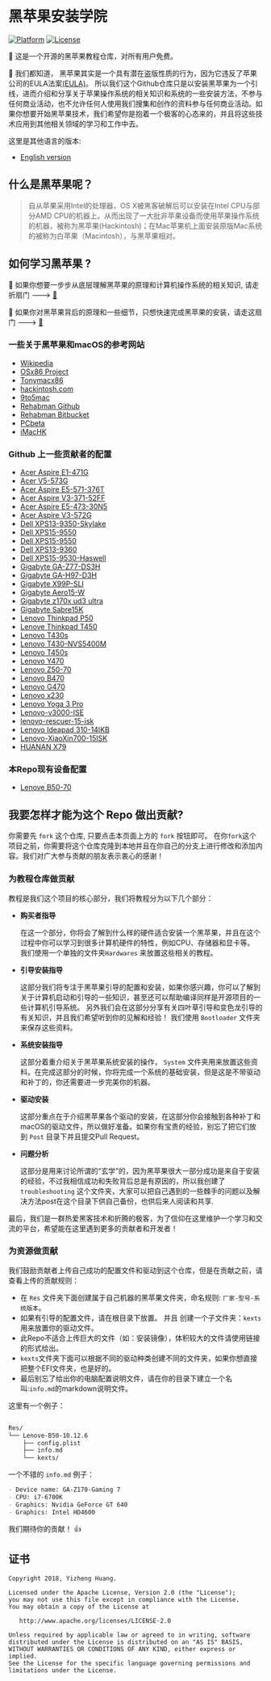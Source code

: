 


# 黑苹果安装学院
[![Platform](https://img.shields.io/badge/Platform-Markdown-bule.svg)](https://shields.io/)
[![License](https://img.shields.io/badge/license-Apache%202.0-blue.svg)](https://opensource.org/licenses/Apache-2.0)

:loudspeaker: 这是一个开源的黑苹果教程仓库，对所有用户免费。 

:loudspeaker: 我们都知道， 黑苹果其实是一个具有潜在盗版性质的行为，因为它违反了苹果公司的EULA法案[(EULA)](http://images.apple.com/legal/sla/docs/macosx107.pdf)。 所以我们这个Github仓库只是以安装黑苹果为一个引线，进而介绍和分享关于苹果操作系统的相关知识和系统的一些安装方法，不参与任何商业活动，也不允许任何人使用我们搜集和创作的资料参与任何商业活动。如果你想要开始黑苹果技术，我们希望你是抱着一个极客的心态来的，并且将这些技术应用到其他相关领域的学习和工作中去。

这里是其他语言的版本:
- [English version](README.md)


## 什么是黑苹果呢？

> 自从苹果采用Intel的处理器，OS X被黑客破解后可以安装在Intel CPU与部分AMD CPU的机器上。从而出现了一大批非苹果设备而使用苹果操作系统的机器，被称为黑苹果(Hackintosh)；在Mac苹果机上面安装原版Mac系统的被称为白苹果（Macintosh），与黑苹果相对。

## 如何学习黑苹果 ?

:bell: 如果你想要一步步从底层理解黑苹果的原理和计算机操作系统的相关知识, 请走折扇门 ---> [:door:](slow/slow-cn.md)

:bell: 如果你对黑苹果背后的原理和一些细节，只想快速完成黑苹果的安装，请走这扇门 ---> [:door:](quick/quick-cn.md)

### 一些关于黑苹果和macOS的参考网站
- [Wikipedia](https://en.wikipedia.org/wiki/Hackintosh)
- [OSx86 Project](https://www.osx86project.org/)
- [Tonymacx86](https://www.tonymacx86.com/)
- [hackintosh.com](https://hackintosh.com/)
- [9to5mac](https://9to5mac.com/)
- [Rehabman Github](https://github.com/RehabMan)
- [Rehabman Bitbucket](https://bitbucket.org/RehabMan/)
- [PCbeta](http://mac.pcbeta.com/)
- [iMacHK](https://imac.hk/)

### Github 上一些贡献者的配置

- [Acer Aspire E1-471G](https://github.com/matthew728960/Clover-ACER-E1-471G)
- [Acer V5-573G](https://github.com/Kaijun/Acer-V5-573G-Hackintosh)
- [Acer Aspire E5-571-376T](https://github.com/GalaticStryder/Acer-E5-571-Hackintosh)
- [Acer Aspire V3-371-52FF](https://github.com/Ty3uK/52ff-elcapitan-toolbox)
- [Acer Aspire E5-473-30N5](https://github.com/b-ggs/aspire-e5-hackintosh)
- [Acer Aspire V3-572G](https://github.com/FREDwiz/Hackintosh)
- [Dell XPS13-9350-Skylake](https://github.com/syscl/XPS9350-macOS)
- [Dell XPS15-9550](https://github.com/corenel/XPS9550-macOS)
- [Dell XPS15-9550](https://github.com/PromiseYo/XPS15-9550-macOS)
- [Dell XPS13-9360](https://github.com/the-darkvoid/XPS9360-macOS)
- [Dell XPS15-9530-Haswell](https://github.com/the-darkvoid/XPS9530-OSX)
- [Gigabyte GA-Z77-DS3H](https://github.com/tkrotoff/Gigabyte-GA-Z77-DS3H-rev1.1-Hackintosh)
- [Gigabyte GA-H97-D3H](https://github.com/korzhyk/Clover_GA-H97-D3H)
- [Gigabyte X99P-SLI](https://github.com/koush/EFI-X99)
- [Gigabyte Aero15-W](https://github.com/Errrneist/Hackintosh-Aero-15W)
- [Gigabyte z170x ud3 ultra](https://github.com/RoJoHub/Hackintosh)
- [Gigabyte Sabre15K](https://github.com/gnehs/Sabre15KClover)
- [ Lenovo Thinkpad P50](https://github.com/Errrneist/Hackintosh-Thinkpad-P50)
- [Lenove Thinkpad T450](https://github.com/shmilee/T450-Hackintosh)
- [Lenovo T430s](https://github.com/dmitriypavlov/T430s-macOS)
- [Lenovo T430-NVS5400M](https://github.com/david-cako/T430-Hackintosh)
- [Lenovo T450s](https://github.com/stevenmirabito/T450s-Hackintosh)
- [Lenovo Y470](https://github.com/Dwarven/Hackintosh/tree/master/Lenovo%20Y470)
- [Lenovo Z50-70](https://github.com/Maxvien/hackintosh-lenovo-z5070)
- [Lenovo B470](https://github.com/0xE8551CCB/hackintosh)
- [Lenovo G470](https://github.com/hunterMG/DSDT-Lenovo-G470)
- [Lenovo x230 ](https://github.com/edu-rinaldi/Lenovo-x230-High-Sierra)
- [Lenovo Yoga 3 Pro](https://github.com/zohaad/hackintosh-Yoga-3-Pro)
- [Lenovo-v3000-ISE](https://github.com/Xc2333/Hackintosh-Lenovo-v3000-ISE)
- [lenovo-rescuer-15-isk](https://github.com/oneplusdash/lenovo-rescuer-15-isk-hackintosh)
- [Lenovo Ideapad 310-14IKB](https://github.com/29satnam/LenovoHackintoshEFI)
- [Lenovo-XiaoXin700-15ISK](https://github.com/athlonreg/Lenovo-XiaoXin700-15ISK)
- [HUANAN X79](https://github.com/cheneyveron/clover-x79-e5-2670-gtx650)

### 本Repo现有设备配置

- [Lenove B50-70](https://github.com/huangyz0918/Hackintosh-Installer-University/tree/master/Res/%20Lenove-B50-intelHD4600-success)


## 我要怎样才能为这个 Repo 做出贡献?

你需要先 `fork` 这个仓库, 只要点击本页面上方的 `fork` 按钮即可。
在你`fork`这个项目之前，你需要将这个仓库克隆到本地并且在你自己的分支上进行修改和添加内容。我们对广大参与贡献的朋友表示衷心的感谢！

### **为教程仓库做贡献**
教程是我们这个项目的核心部分，我们将教程分为以下几个部分：

- **购买者指导**

   在这一个部分，你将会了解到什么样的硬件适合安装一个黑苹果，并且在这个过程中你可以学习到很多计算机硬件的特性，例如CPU、存储器和显卡等。 我们使用一个单独的文件夹`Hardwares` 来放置这些相关的教程。

- **引导安装指导**

   这部分我们将专注于黑苹果引导的配置和安装，如果你感兴趣，你可以了解到关于计算机启动和引导的一些知识，甚至还可以帮助编译同样是开源项目的一些计算机引导系统。 另外我们会在这部分分享有关四叶草引导和变色龙引导的有关知识，并且我们希望听到你的见解和经验！ 我们使用 `Bootloader` 文件夹来保存这些资料。

- **系统安装指导**
  
   这部分着重介绍关于黑苹果系统安装的操作， `System` 文件夹用来放置这些资料。在完成这部分的时候，你将完成一个系统的基础安装，但是这是不带驱动和补丁的，你还需要进一步完美你的机器。

- **驱动安装**

   这部分重点在于介绍黑苹果各个驱动的安装，在这部分你会接触到各种补丁和macOS的驱动文件，所以做好准备。如果你有宝贵的经验，别忘了把它们放到 `Post` 目录下并且提交Pull Request。

- **问题分析**

   这部分是用来讨论所谓的“玄学”的，因为黑苹果很大一部分成功是来自于安装的经验，不过我相信成功和失败背后总是有原因的，所以我创建了 `troubleshooting` 这个文件夹，大家可以把自己遇到的一些棘手的问题以及解决方法post在这个目录下供自己备份，也供后来人阅读和共享.

最后，我们是一群热爱黑客技术和折腾的极客，为了信仰在这里维护一个学习和交流的平台，希望能在这里遇到更多的贡献者和开发者！

### **为资源做贡献**
我们鼓励贡献者上传自己成功的配置文件和驱动到这个仓库，但是在贡献之前，请查看上传的贡献规则：

- 在 `Res` 文件夹下面创建属于自己机器的黑苹果文件夹，命名规则: `厂家-型号-系统版本`。
- 如果有引导的配置文件，请在根目录下放置。 并且 创建一个子文件夹：`kexts` 用来放置你的驱动文件。
- 此Repo不适合上传巨大的文件（如：安装镜像），体积较大的文件请使用链接的形式给出。
- `kexts`文件夹下面可以根据不同的驱动种类创建不同的文件夹，如果你想直接把整个EFI文件夹，也是好的。
- 最后别忘了给出你的电脑配置说明文件，请在你的目录下建立一个名叫:`info.md`的markdown说明文件。

这里有一个例子：

```bash

Res/
└── Lenove-B50-10.12.6
    ├── config.plist
    ├── info.md
    └── kexts/

```

一个不错的 `info.md` 例子：

```markdown
- Device name: GA-Z170-Gaming 7
- CPU: i7-6700K
- Graphics: Nvidia GeForce GT 640
- Graphics: Intel HD4600

```
我们期待你的贡献！ :+1:

## 证书
```
Copyright 2018, Yizheng Huang.

Licensed under the Apache License, Version 2.0 (the "License");
you may not use this file except in compliance with the License.
You may obtain a copy of the License at

   http://www.apache.org/licenses/LICENSE-2.0

Unless required by applicable law or agreed to in writing, software
distributed under the License is distributed on an "AS IS" BASIS,
WITHOUT WARRANTIES OR CONDITIONS OF ANY KIND, either express or implied.
See the License for the specific language governing permissions and
limitations under the License.
```
